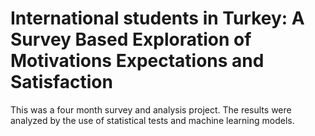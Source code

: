 # International students in Turkey: A Survey Based Exploration of Motivations Expectations and Satisfaction

This was a four month survey and analysis project. The results were analyzed by the use of statistical tests and machine learning models.
